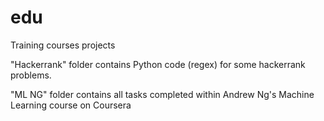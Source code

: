 # edu
Training courses projects

"Hackerrank" folder contains Python code (regex) for some hackerrank problems.

"ML NG" folder contains all tasks completed within Andrew Ng's Machine Learning course on Coursera
